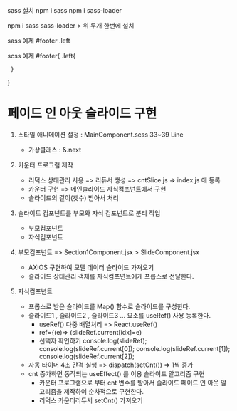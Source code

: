 sass 설치
npm i sass
npm i sass-loader

npm i sass sass-loader > 위 두개 한번에 설치

sass 예제
 #footer
     .left


scss 예제
#footer{
     .left{

     }
 }


 # 페이드 인 아웃 슬라이드 구현
 1. 스타일 애니메이션 설정 : MainComponent.scss 33~39 Line
    - 가상클래스 : &.next 

 2. 카운터 프로그램 제작
    - 리덕스 상태관리 사용 => 리듀서 생성 => cntSlice.js => index.js 에 등록
    - 카운터 구현   => 메인슬라이드 자식컴포넌트에서 구현
    - 슬라이드의 길이(갯수) 받아서 처리

 3. 슬라이트 컴포넌트를 부모와 자식 컴포넌트로 분리 작업
    - 부모컴포넌트
    - 자식컴포넌트

 4. 부모컴포넌트 => Section1Component.jsx > SlideComponent.jsx
    - AXIOS 구현하여 모델 데이터 슬라이드 가져오기   
    - 슬라이드 상태관리 객체를 자식컴포넌트에게 프롭스로 전달한다.

 5. 자식컴포넌트   
    - 프롭스로 받은 슬라이드를 Map() 함수로 슬라이드를 구성한다.
    - 슬라이드1 , 슬라이드2 , 슬라이드3 ... 요소를 useRef() 사용 등록한다.
        * useRef() 다중 배열처리 => React.useRef()
        * ref={(e)=> (slideRef.current[idx]=e)
        * 선택자 확인하기
            console.log(slideRef);
            console.log(slideRef.current[0]);
            console.log(slideRef.current[1]);
            console.log(slideRef.current[2]);
    - 자동 타이머 4초 간격 실행 => dispatch(setCnt()) => 1씩 증가
    - cnt 증가하면 동작되는 useEffect() 를 이용 슬라이드 알고리즘 구현       
        * 카운터 프로그램으로 부터 cnt 변수를 받아서 슬라이드 페이드 인 아웃 알고리즘을 제작하여 순차적으로 구현한다.
        * 리덕스 카운터리듀서 setCnt() 가져오기
